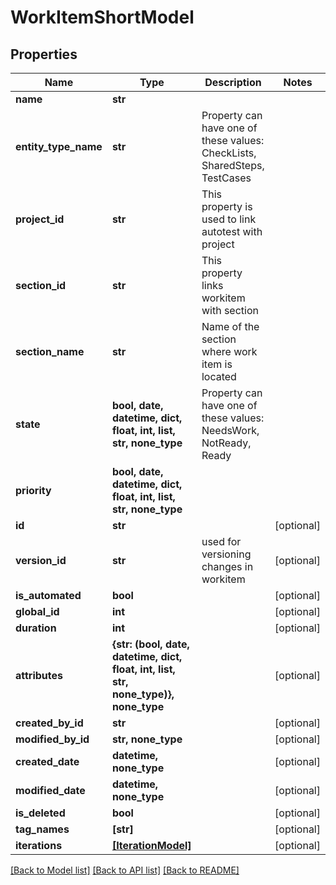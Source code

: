 # WorkItemShortModel


## Properties
Name | Type | Description | Notes
------------ | ------------- | ------------- | -------------
**name** | **str** |  | 
**entity_type_name** | **str** | Property can have one of these values: CheckLists, SharedSteps, TestCases | 
**project_id** | **str** | This property is used to link autotest with project | 
**section_id** | **str** | This property links workitem with section | 
**section_name** | **str** | Name of the section where work item is located | 
**state** | **bool, date, datetime, dict, float, int, list, str, none_type** | Property can have one of these values: NeedsWork, NotReady, Ready | 
**priority** | **bool, date, datetime, dict, float, int, list, str, none_type** |  | 
**id** | **str** |  | [optional] 
**version_id** | **str** | used for versioning changes in workitem | [optional] 
**is_automated** | **bool** |  | [optional] 
**global_id** | **int** |  | [optional] 
**duration** | **int** |  | [optional] 
**attributes** | **{str: (bool, date, datetime, dict, float, int, list, str, none_type)}, none_type** |  | [optional] 
**created_by_id** | **str** |  | [optional] 
**modified_by_id** | **str, none_type** |  | [optional] 
**created_date** | **datetime, none_type** |  | [optional] 
**modified_date** | **datetime, none_type** |  | [optional] 
**is_deleted** | **bool** |  | [optional] 
**tag_names** | **[str]** |  | [optional] 
**iterations** | [**[IterationModel]**](IterationModel.md) |  | [optional] 

[[Back to Model list]](../README.md#documentation-for-models) [[Back to API list]](../README.md#documentation-for-api-endpoints) [[Back to README]](../README.md)


